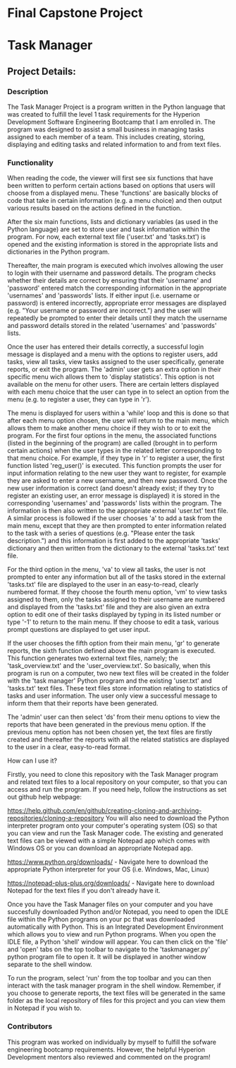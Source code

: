 # Final Capstone Project

# Task Manager

## Project Details:

### Description

The Task Manager Project is a program written in the Python language that was created to fulfill the level 1 task requirements for the Hyperion Development Software Engineering Bootcamp that I am enrolled in. The program was designed to assist a small business in managing tasks assigned to each member of a team. This includes creating, storing, displaying and editing tasks and related information to and from text files.

### Functionality

When reading the code, the viewer will first see six functions that have been written to perform certain actions based on options that users will choose from a displayed menu. These 'functions' are basically blocks of code that take in certain information (e.g. a menu choice) and then output various results based on the actions defined in the function.

After the six main functions, lists and dictionary variables (as used in the Python language) are set to store user and task information within the program. For now, each external text file ('user.txt' and 'tasks.txt') is opened and the existing information is stored in the appropriate lists and dictionaries in the Python program.

Thereafter, the main program is executed which involves allowing the user to login with their username and password details. The program checks whether their details are correct by ensuring that their 'username' and 'password' entered match the corresponding information in the appropriate 'usernames' and 'passwords' lists. If either input (i.e. username or password) is entered incorrectly, appropriate error messages are displayed (e.g. "Your username or password are incorrect.") and the user will repeatedly be prompted to enter their details until they match the username and password details stored in the related 'usernames' and 'passwords' lists.

Once the user has entered their details correctly, a successful login message is displayed and a menu with the options to register users, add tasks, view all tasks, view tasks assigned to the user specifically, generate reports, or exit the program. The 'admin' user gets an extra option in their specific menu wich allows them to 'display statistics'. This option is not available on the menu for other users. There are certain letters displayed with each menu choice that the user can type in to select an option from the menu (e.g. to register a user, they can type in 'r').

The menu is displayed for users within a 'while' loop and this is done so that after each menu option chosen, the user will return to the main menu, which allows them to make another menu choice if they wish to or to exit the program. For the first four options in the menu, the associated functions (listed in the beginning of the program) are called (brought in to perform certain actions) when the user types in the related letter corresponding to that menu choice. For example, if they type in 'r' to register a user, the first function listed 'reg_user()' is executed. This function prompts the user for input information relating to the new user they want to register, for example they are asked to enter a new username, and then new password. Once the new user information is correct (and doesn't already exist; if they try to register an existing user, an error message is displayed) it is stored in the corresponding 'usernames' and 'passwords' lists within the program. The information is then also written to the appropriate external 'user.txt' text file. A similar process is followed if the user chooses 'a' to add a task from the main menu, except that they are then prompted to enter information related to the task with a series of questions (e.g. "Please enter the task description.") and this information is first added to the appropriate 'tasks' dictionary and then written from the dictionary to the external 'tasks.txt' text file.

For the third option in the menu, 'va' to view all tasks, the user is not prompted to enter any information but all of the tasks stored in the external 'tasks.txt' file are displayed to the user in an easy-to-read, clearly numbered format. If they choose the fourth menu option, 'vm' to view tasks assigned to them, only the tasks assigned to their username are numbered and displayed from the 'tasks.txt' file and they are also given an extra option to edit one of their tasks displayed by typing in its listed number or type '-1' to return to the main menu. If they choose to edit a task, various prompt questions are displayed to get user input.

If the user chooses the fifth option from their main menu, 'gr' to generate reports, the sixth function defined above the main program is executed. This function generates two external text files, namely; the 'task_overview.txt' and the 'user_overview.txt'. So basically, when this program is run on a computer, two new text files will be created in the folder with the 'task manager' Python program and the existing 'user.txt' and 'tasks.txt' text files. These text files store information relating to statistics of tasks and user information. The user only view a successful message to inform them that their reports have been generated.

The 'admin' user can then select 'ds' from their menu options to view the reports that have been generated in the previous menu option. If the previous menu option has not been chosen yet, the text files are firstly created and thereafter the reports with all the related statistics are displayed to the user in a clear, easy-to-read format.

How can I use it?

Firstly, you need to clone this repository with the Task Manager program and related text files to a local repository on your computer, so that you can access and run the program. If you need help, follow the instructions as set out github help webpage:

https://help.github.com/en/github/creating-cloning-and-archiving-repositories/cloning-a-repository
You will also need to download the Python interpreter program onto your computer's operating system (OS) so that you can view and run the Task Manager code. The existing and generated text files can be viewed with a simple Notepad app which comes with Windows OS or you can download an appropriate Notepad app.

https://www.python.org/downloads/ - Navigate here to download the appropriate Python interpreter for your OS (i.e. Windows, Mac, Linux)

https://notepad-plus-plus.org/downloads/ - Navigate here to download Notepad for the text files if you don't already have it.

Once you have the Task Manager files on your computer and you have succesfully downloaded Python and/or Notepad, you need to open the IDLE file within the Python programs on your pc that was downloaded automatically with Python. This is an Integrated Development Environment which allows you to view and run Python programs. When you open the IDLE file, a Python 'shell' window will appear. You can then click on the 'file' and 'open' tabs on the top toolbar to navigate to the 'taskmanager.py' python program file to open it. It will be displayed in another window separate to the shell window.

To run the program, select 'run' from the top toolbar and you can then interact with the task manager program in the shell window. Remember, if you choose to generate reports, the text files will be generated in the same folder as the local repository of files for this project and you can view them in Notepad if you wish to.

### Contributors

This program was worked on individually by myself to fulfill the sofware engineering bootcamp requirements. However, the helpful Hyperion Development mentors also reviewed and commented on the program!
